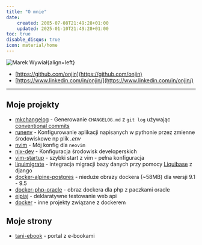 ```yaml
---
title: "O mnie"
date:
    created: 2005-07-08T21:49:28+01:00
    updated: 2025-01-10T21:49:28+01:00
toc: true
disable_disqus: true
icon: material/home
---
```


![Marek Wywiał](https://secure.gravatar.com/avatar/82c0ae52543d7865dac4bbe1b61cf11c?s=128){align=left}

- [https://github.com/onjin](https://github.com/onjin)
- [https://www.linkedin.com/in/onjin/](https://www.linkedin.com/in/onjin/)
 

<hr style="clear: both">

## Moje projekty

-   [mkchangelog] - Generowanie `CHANGELOG.md` z `git log` używając [conventional commits]
-   [runenv] - Konfigurowanie aplikacji napisanych w pythonie przez zmienne środowiskowe np plik <em>.env</em>
-   [nvim] - Mój konfig dla `neovim`
-   [nix-dev] - Konfiguracja środowisk developerskich
-   [vim-startup] - szybki start z vim - pełna konfiguracja
-   [liquimigrate] - integracja migracji bazy danych przy pomocy [Liquibase] z django
-   [docker-alpine-postgres] - nieduże obrazy dockera (~58MB) dla wersji 9.1 - 9.5
-   [docker-php-oracle] - obraz dockera dla php z paczkami oracle
-   [ejpiaj] - deklaratywne testowanie web api
-   [docker] - inne projekty związane z dockerem


## Moje strony

-   [tani-ebook] - portal z e-bookami


  [runenv]: https://github.com/onjin/runenv
  [ejpiaj]: https://github.com/onjin/ejpiaj
  [mkchangelog]: https://github.com/onjin/mkchangelog
  [nix-dev]: https://github.com/onjin/nix-dev
  [nvim]: https://github.com/onjin/nvim
  [vim-startup]: https://github.com/onjin/vim-startup
  [liquimigrate]: https://github.com/onjin/liquimigrate
  [Liquibase]: http://www.liquibase.org/
  [docker-alpine-postgres]: https://github.com/onjin/docker-alpine-postgres
  [docker-php-oracle]: https://github.com/onjin/docker-php-oracle
  [docker]: https://github.com/onjin/docker
  [tani-ebook]: https://tani-ebook.pl/
  [github]: https://github.com/onjin
  [conventional commits]: https://www.conventionalcommits.org/en/v1.0.0/
